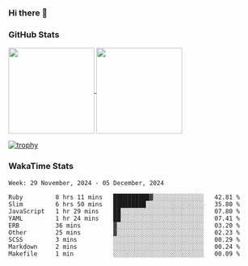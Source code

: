 ### Hi there 👋

### GitHub Stats

<a href="https://github.com/anuraghazra/github-readme-stats">
  <img align="center" height="170px" src="https://github-readme-stats.vercel.app/api/top-langs/?username=tksfjt1024&layout=compact&count_private=true&show_icons=true&show_icons=true&theme=graywhite" />
</a>
<a href="https://github.com/anuraghazra/github-readme-stats">
  <img align="center" height="170px" src="https://github-readme-stats.vercel.app/api?username=tksfjt1024&count_private=true&show_icons=true&show_icons=true&theme=graywhite" />
</a>

[![trophy](https://github-profile-trophy.vercel.app/?username=tksfjt1024)](https://github.com/ryo-ma/github-profile-trophy)

### WakaTime Stats

<!--START_SECTION:waka-->
```text
Week: 29 November, 2024 - 05 December, 2024

Ruby         8 hrs 11 mins   ██████████▓░░░░░░░░░░░░░░   42.81 % 
Slim         6 hrs 50 mins   █████████░░░░░░░░░░░░░░░░   35.80 % 
JavaScript   1 hr 29 mins    ██░░░░░░░░░░░░░░░░░░░░░░░   07.80 % 
YAML         1 hr 24 mins    ██░░░░░░░░░░░░░░░░░░░░░░░   07.41 % 
ERB          36 mins         ▓░░░░░░░░░░░░░░░░░░░░░░░░   03.20 % 
Other        25 mins         ▓░░░░░░░░░░░░░░░░░░░░░░░░   02.23 % 
SCSS         3 mins          ░░░░░░░░░░░░░░░░░░░░░░░░░   00.29 % 
Markdown     2 mins          ░░░░░░░░░░░░░░░░░░░░░░░░░   00.24 % 
Makefile     1 min           ░░░░░░░░░░░░░░░░░░░░░░░░░   00.09 % 
```
<!--END_SECTION:waka-->
